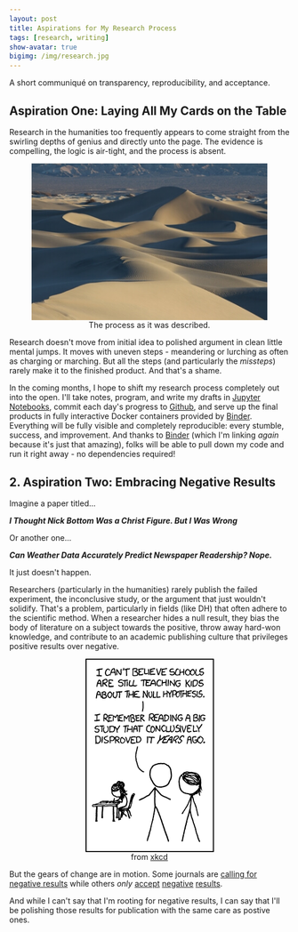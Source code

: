 ```yaml
---
layout: post
title: Aspirations for My Research Process
tags: [research, writing]
show-avatar: true
bigimg: /img/research.jpg
---
```


A short communiqué on transparency, reproducibility, and acceptance.

## Aspiration One: Laying All My Cards on the Table

Research in the humanities too frequently appears to come straight from the swirling depths of genius and directly unto the page. The evidence is compelling, the logic is air-tight, and the process is absent.

<figure>
  <center> 
    <img src="/img/desert.jpg" align="middle" alt="an empty desert">
    <figcaption>The process as it was described.</figcaption>
  </center>
</figure>

Research doesn't move from initial idea to polished argument in clean little mental jumps. It moves with uneven steps - meandering or lurching as often as charging or marching. But all the steps (and particularly the *missteps*) rarely make it to the finished product. And that's a shame. 

In the coming months, I hope to shift my research process completely out into the open. I'll take notes, program, and write my drafts in [Jupyter Notebooks](http://jupyter.org/), commit each day's progress to [Github](https://github.com/), and serve up the final products in fully interactive Docker containers provided by [Binder](https://mybinder.org/). Everything will be fully visible and completely reproducible: every stumble, success, and improvement. And thanks to [Binder](https://mybinder.org/) (which I'm linking *again* because it's just that amazing), folks will be able to pull down my code and run it right away - no dependencies required!

## 2. Aspiration Two: Embracing Negative Results

Imagine a paper titled...

***I Thought Nick Bottom Was a Christ Figure.  But I Was Wrong***

Or another one...

***Can Weather Data Accurately Predict Newspaper Readership? Nope.***

It just doesn't happen. 

Researchers (particularly in the humanities) rarely publish the failed experiment, the inconclusive study, or the argument that just wouldn't solidify. That's a problem, particularly in fields (like DH) that often adhere to the scientific method. When a researcher hides a null result, they bias the body of literature on a subject towards the positive, throw away hard-won knowledge, and contribute to an academic publishing culture that privileges positive results over negative. 

<figure>
  <center> 
    <img src="/img/null_hypothesis.png" align="middle" alt="xkcd comic 892">
    <figcaption>from <a href="https://www.xkcd.com/">xkcd</a></figcaption>
  </center>
</figure>

But the gears of change are in motion. Some journals are [calling for negative results](http://culturalanalytics.org/2018/03/send-us-your-null-results/) while others *only* [accept](http://www.jnr-eeb.org/index.php/jnr/index) [negative](https://jnrbm.biomedcentral.com/) [results](http://revistas.proeditio.com/jonnpr/index).

And while I can't say that I'm rooting for negative results, I can say that I'll be polishing those results for publication with the same care as postive ones.
<!--stackedit_data:
eyJoaXN0b3J5IjpbNDY0MjQxNDM3XX0=
-->